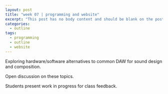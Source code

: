 ```yaml
---
layout: post
title: "week 07 | programming and website"
excerpt: "This post has no body content and should be blank on the post's page."
categories:
  - outline
tags:
  - programming
  - outline
  - website
---
```


Exploring hardware/software alternatives to common DAW for sound design and composition.

Open discussion on these topics.

Students present work in progress for class feedback.
